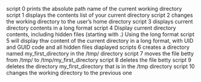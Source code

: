 script 0 prints the absolute path name of the current working directory
script 1 displays the contents list of your current directory
script 2 changes the working directory to the user’s home directory
script 3 displays current directory contents in a long format
script 4 Display current directory contents, including hidden files (starting with .) Using the long format
script 5 will display thw content of the current directory in a long format, with UID and GUID code and all hidden files diaplayed
scripts 6 creates a directory named my_first_directory in the /tmp/ directory
script 7 moves the file betty from /tmp/ to /tmp/my_first_directory
script 8 deletes the file betty
script 9 deletes the directory my_first_directory that is in the /tmp directory
script 10 changes the working directory to the previous one
